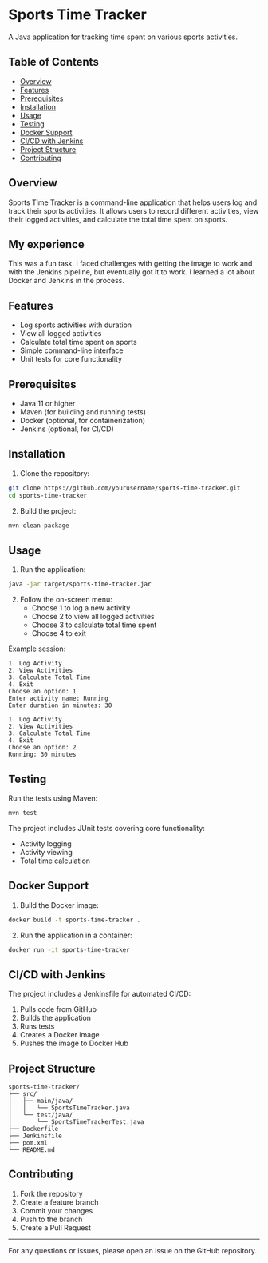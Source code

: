# Sports Time Tracker

A Java application for tracking time spent on various sports activities.

## Table of Contents
- [Overview](#overview)
- [Features](#features)
- [Prerequisites](#prerequisites)
- [Installation](#installation)
- [Usage](#usage)
- [Testing](#testing)
- [Docker Support](#docker-support)
- [CI/CD with Jenkins](#cicd-with-jenkins)
- [Project Structure](#project-structure)
- [Contributing](#contributing)

## Overview

Sports Time Tracker is a command-line application that helps users log and track their sports activities. It allows users to record different activities, view their logged activities, and calculate the total time spent on sports.

## My experience
This was a fun task. I faced challenges with getting the image to work and with the Jenkins pipeline, but eventually got it to work. I learned a lot about Docker and Jenkins in the process.

## Features

- Log sports activities with duration
- View all logged activities
- Calculate total time spent on sports
- Simple command-line interface
- Unit tests for core functionality

## Prerequisites

- Java 11 or higher
- Maven (for building and running tests)
- Docker (optional, for containerization)
- Jenkins (optional, for CI/CD)

## Installation

1. Clone the repository:
```bash
git clone https://github.com/yourusername/sports-time-tracker.git
cd sports-time-tracker
```

2. Build the project:
```bash
mvn clean package
```

## Usage

1. Run the application:
```bash
java -jar target/sports-time-tracker.jar
```

2. Follow the on-screen menu:
    - Choose 1 to log a new activity
    - Choose 2 to view all logged activities
    - Choose 3 to calculate total time spent
    - Choose 4 to exit

Example session:
```
1. Log Activity
2. View Activities
3. Calculate Total Time
4. Exit
Choose an option: 1
Enter activity name: Running
Enter duration in minutes: 30

1. Log Activity
2. View Activities
3. Calculate Total Time
4. Exit
Choose an option: 2
Running: 30 minutes
```

## Testing

Run the tests using Maven:
```bash
mvn test
```

The project includes JUnit tests covering core functionality:
- Activity logging
- Activity viewing
- Total time calculation

## Docker Support

1. Build the Docker image:
```bash
docker build -t sports-time-tracker .
```

2. Run the application in a container:
```bash
docker run -it sports-time-tracker
```

## CI/CD with Jenkins

The project includes a Jenkinsfile for automated CI/CD:
1. Pulls code from GitHub
2. Builds the application
3. Runs tests
4. Creates a Docker image
5. Pushes the image to Docker Hub

## Project Structure

```
sports-time-tracker/
├── src/
│   ├── main/java/
│   │   └── SportsTimeTracker.java
│   └── test/java/
│       └── SportsTimeTrackerTest.java
├── Dockerfile
├── Jenkinsfile
├── pom.xml
└── README.md
```

## Contributing

1. Fork the repository
2. Create a feature branch
3. Commit your changes
4. Push to the branch
5. Create a Pull Request

---

For any questions or issues, please open an issue on the GitHub repository.